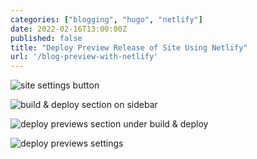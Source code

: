 ```yaml
---
categories: ["blogging", "hugo", "netlify"]
date: 2022-02-16T13:00:00Z
published: false
title: "Deploy Preview Release of Site Using Netlify"
url: '/blog-preview-with-netlify'
---
```


![site settings button](/images/hugo/deploy-netlify-preview/netlify-preview-step-1.png)

![build & deploy section on sidebar](/images/hugo/deploy-netlify-preview/netlify-preview-step-2.png)

![deploy previews section under build & deploy](/images/hugo/deploy-netlify-preview/netlify-preview-step-3.png)

![deploy previews settings](/images/hugo/deploy-netlify-preview/netlify-preview-step-4.png)

